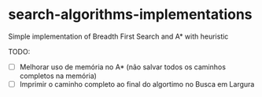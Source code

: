 # search-algorithms-implementations
Simple implementation of Breadth First Search and A* with heuristic


TODO:
- [ ] Melhorar uso de memória no A* (não salvar todos os caminhos completos na memória)
- [ ] Imprimir o caminho completo ao final do algortimo no Busca em Largura
